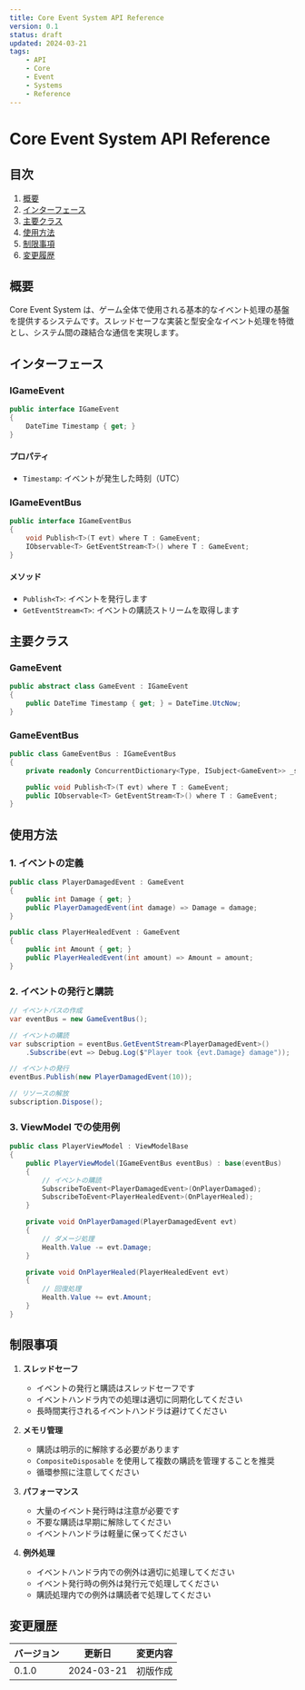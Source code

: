 ```yaml
---
title: Core Event System API Reference
version: 0.1
status: draft
updated: 2024-03-21
tags:
    - API
    - Core
    - Event
    - Systems
    - Reference
---
```


# Core Event System API Reference

## 目次

1. [概要](#概要)
2. [インターフェース](#インターフェース)
3. [主要クラス](#主要クラス)
4. [使用方法](#使用方法)
5. [制限事項](#制限事項)
6. [変更履歴](#変更履歴)

## 概要

Core Event System は、ゲーム全体で使用される基本的なイベント処理の基盤を提供するシステムです。スレッドセーフな実装と型安全なイベント処理を特徴とし、システム間の疎結合な通信を実現します。

## インターフェース

### IGameEvent

```csharp
public interface IGameEvent
{
    DateTime Timestamp { get; }
}
```

#### プロパティ

-   `Timestamp`: イベントが発生した時刻（UTC）

### IGameEventBus

```csharp
public interface IGameEventBus
{
    void Publish<T>(T evt) where T : GameEvent;
    IObservable<T> GetEventStream<T>() where T : GameEvent;
}
```

#### メソッド

-   `Publish<T>`: イベントを発行します
-   `GetEventStream<T>`: イベントの購読ストリームを取得します

## 主要クラス

### GameEvent

```csharp
public abstract class GameEvent : IGameEvent
{
    public DateTime Timestamp { get; } = DateTime.UtcNow;
}
```

### GameEventBus

```csharp
public class GameEventBus : IGameEventBus
{
    private readonly ConcurrentDictionary<Type, ISubject<GameEvent>> _subjects = new();

    public void Publish<T>(T evt) where T : GameEvent;
    public IObservable<T> GetEventStream<T>() where T : GameEvent;
}
```

## 使用方法

### 1. イベントの定義

```csharp
public class PlayerDamagedEvent : GameEvent
{
    public int Damage { get; }
    public PlayerDamagedEvent(int damage) => Damage = damage;
}

public class PlayerHealedEvent : GameEvent
{
    public int Amount { get; }
    public PlayerHealedEvent(int amount) => Amount = amount;
}
```

### 2. イベントの発行と購読

```csharp
// イベントバスの作成
var eventBus = new GameEventBus();

// イベントの購読
var subscription = eventBus.GetEventStream<PlayerDamagedEvent>()
    .Subscribe(evt => Debug.Log($"Player took {evt.Damage} damage"));

// イベントの発行
eventBus.Publish(new PlayerDamagedEvent(10));

// リソースの解放
subscription.Dispose();
```

### 3. ViewModel での使用例

```csharp
public class PlayerViewModel : ViewModelBase
{
    public PlayerViewModel(IGameEventBus eventBus) : base(eventBus)
    {
        // イベントの購読
        SubscribeToEvent<PlayerDamagedEvent>(OnPlayerDamaged);
        SubscribeToEvent<PlayerHealedEvent>(OnPlayerHealed);
    }

    private void OnPlayerDamaged(PlayerDamagedEvent evt)
    {
        // ダメージ処理
        Health.Value -= evt.Damage;
    }

    private void OnPlayerHealed(PlayerHealedEvent evt)
    {
        // 回復処理
        Health.Value += evt.Amount;
    }
}
```

## 制限事項

1. **スレッドセーフ**

    - イベントの発行と購読はスレッドセーフです
    - イベントハンドラ内での処理は適切に同期化してください
    - 長時間実行されるイベントハンドラは避けてください

2. **メモリ管理**

    - 購読は明示的に解除する必要があります
    - `CompositeDisposable` を使用して複数の購読を管理することを推奨
    - 循環参照に注意してください

3. **パフォーマンス**

    - 大量のイベント発行時は注意が必要です
    - 不要な購読は早期に解除してください
    - イベントハンドラは軽量に保ってください

4. **例外処理**
    - イベントハンドラ内での例外は適切に処理してください
    - イベント発行時の例外は発行元で処理してください
    - 購読処理内での例外は購読者で処理してください

## 変更履歴

| バージョン | 更新日     | 変更内容 |
| ---------- | ---------- | -------- |
| 0.1.0      | 2024-03-21 | 初版作成 |
